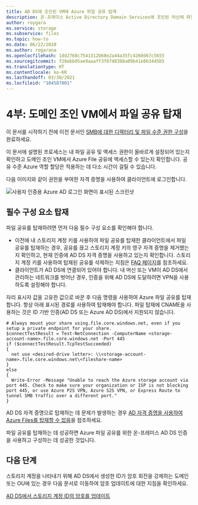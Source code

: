 ```yaml
---
title: AD DS에 조인된 VM에 Azure 파일 공유 탑재
description: 온-프레미스 Active Directory Domain Services에 조인된 머신에 파일 공유를 탑재하는 방법을 알아봅니다.
author: roygara
ms.service: storage
ms.subservice: files
ms.topic: how-to
ms.date: 06/22/2020
ms.author: rogarana
ms.openlocfilehash: 1dd2768c7541312b68e2a44a35fc4260d67c5655
ms.sourcegitcommit: f28ebb95ae9aaaff3f87d8388a09b41e0b3445b5
ms.translationtype: HT
ms.contentlocale: ko-KR
ms.lasthandoff: 03/30/2021
ms.locfileid: "104587001"
---
```

# <a name="part-four-mount-a-file-share-from-a-domain-joined-vm"></a>4부: 도메인 조인 VM에서 파일 공유 탑재

이 문서를 시작하기 전에 이전 문서인 [SMB에 대한 디렉터리 및 파일 수준 권한 구성](storage-files-identity-ad-ds-configure-permissions.md)을 완료하세요.

이 문서에 설명된 프로세스는 내 파일 공유 및 액세스 권한이 올바르게 설정되어 있는지 확인하고 도메인 조인 VM에서 Azure File 공유에 액세스할 수 있는지 확인합니다. 공유 수준 Azure 역할 할당은 적용하는 데 다소 시간이 걸릴 수 있습니다. 

다음 이미지와 같이 권한을 부여한 자격 증명을 사용하여 클라이언트에 로그인합니다.

![사용자 인증용 Azure AD 로그인 화면이 표시된 스크린샷](media/storage-files-aad-permissions-and-mounting/azure-active-directory-authentication-dialog.png)

## <a name="mounting-prerequisites"></a>필수 구성 요소 탑재

파일 공유를 탑재하려면 먼저 다음 필수 구성 요소를 확인해야 합니다.

- 이전에 내 스토리지 계정 키를 사용하여 파일 공유를 탑재한 클라이언트에서 파일 공유를 탑재하는 경우, 공유를 끊고 스토리지 계정 키의 영구 자격 증명을 제거했는지 확인하고, 현재 인증에 AD DS 자격 증명을 사용하고 있는지 확인합니다. 스토리지 계정 키를 사용하여 탑재된 공유를 삭제하는 지침은 [FAQ 페이지](./storage-files-faq.md#ad-ds--azure-ad-ds-authentication)를 참조하세요.
- 클라이언트가 AD DS에 연결되어 있어야 합니다. 내 머신 또는 VM이 AD DS에서 관리하는 네트워크를 벗어난 경우, 인증을 위해 AD DS에 도달하려면 VPN을 사용하도록 설정해야 합니다.

자리 표시자 값을 고유한 값으로 바꾼 후 다음 명령을 사용하여 Azure 파일 공유를 탑재합니다. 항상 아래 표시된 경로를 사용하여 탑재해야 합니다. 파일 탑재에 CNAME을 사용하는 것은 ID 기반 인증(AD DS 또는 Azure AD DS)에서 지원되지 않습니다.

```PSH
# Always mount your share using.file.core.windows.net, even if you setup a private endpoint for your share.
$connectTestResult = Test-NetConnection -ComputerName <storage-account-name>.file.core.windows.net -Port 445
if ($connectTestResult.TcpTestSucceeded)
{
  net use <desired-drive letter>: \\<storage-account-name>.file.core.windows.net\<fileshare-name>
} 
else 
{
  Write-Error -Message "Unable to reach the Azure storage account via port 445. Check to make sure your organization or ISP is not blocking port 445, or use Azure P2S VPN, Azure S2S VPN, or Express Route to tunnel SMB traffic over a different port."
}

```

AD DS 자격 증명으로 탑재하는 데 문제가 발생하는 경우 [AD 자격 증명을 사용하여 Azure Files를 탑재할 수 없음](storage-troubleshoot-windows-file-connection-problems.md#unable-to-mount-azure-files-with-ad-credentials)을 참조하세요.

파일 공유를 탑재하는 데 성공하면 Azure 파일 공유를 위한 온-프레미스 AD DS 인증을 사용하고 구성하는 데 성공한 것입니다.

## <a name="next-steps"></a>다음 단계

스토리지 계정을 나타내기 위해 AD DS에서 생성한 ID가 암호 회전을 강제하는 도메인 또는 OU에 있는 경우 다음 문서로 이동하여 암호 업데이트에 대한 지침을 확인하세요.

[AD DS에서 스토리지 계정 ID의 암호를 업데이트](storage-files-identity-ad-ds-update-password.md)